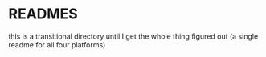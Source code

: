# READMES

this is a transitional directory until I get the whole thing figured out (a
single readme for all four platforms)
